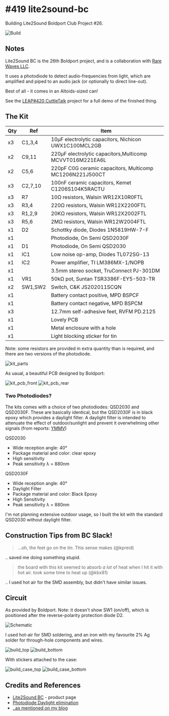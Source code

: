 # #419 lite2sound-bc

Building Lite2Sound Boldport Club Project #26.

![Build](./assets/lite2sound-bc_build.jpg?raw=true)

## Notes

Lite2Sound BC is the 26th Boldport project, and is a collaboration with [Rare Waves LLC](http://rarewaves.net/).

It uses a photodiode to detect audio-frequencies from light, which are amplified and piped to an audio jack (or optionally to direct line-out).

Best of all - it comes in an Altoids-sized can!

See the [LEAP#420 CuttleTalk](./CuttleTalk) project for a full demo of the finished thing.

## The Kit

| Qty | Ref      | Item                                                     |
|-----|----------|----------------------------------------------------------|
| x3  | C1,3,4   | 10µF electrolytic capacitors, Nichicon UWX1C100MCL2GB    |
| x2  | C9,11    | 220µF electrolytic capacitors,Multicomp MCVVT016M221EA6L |
| x2  | C5,6     | 220pF C0G ceramic capacitors, Multicomp MC1206N221J500CT |
| x3  | C2,7,10  | 100nF ceramic capacitors, Kemet C1206S104K5RACTU         |
| x3  | R7       | 10Ω resistors, Walsin WR12X10R0FTL                       |
| x3  | R3,4     | 220Ω resistors, Walsin WR12X2200FTL                      |
| x3  | R1,2,9   | 20KΩ resistors, Walsin WR12X2002FTL                      |
| x3  | R5,6     | 2MΩ resistors, Walsin WR12W2004FTL                       |
| x1  | D2       | Schottky diode, Diodes 1N5819HW-7-F                      |
| x1  |          | Photodiode, On Semi QSD2030F                             |
| x1  | D1       | Photodiode, On Semi QSD2030                              |
| x1  | IC1      | Low noise op-amp, Diodes TL072SG-13                      |
| x1  | IC2      | Power amplifier, TI LM386MX-1/NOPB                       |
| x1  |          | 3.5mm stereo socket, TruConnect PJ-301DM                 |
| x1  | VR1      | 50kΩ pot, Suntan TSR3386F-EY5-503-TR                     |
| x2  | SW1,SW2  | Switch, C&K JS202011SCQN                                 |
| x1  |          | Battery contact positive, MPD BSPCF                      |
| x1  |          | Battery contact negative, MPD BSPCM                      |
| x3  |          | 12.7mm self-adhesive feet, RVFM PD.2125                  |
| x1  |          | Lovely PCB                                               |
| x1  |          | Metal enclosure with a hole                              |
| x1  |          | Light blocking sticker for tin                           |

Note: some resistors are provided in extra quantity than is required, and there are
two versions of the photodiode.


![kit_parts](./assets/kit_parts.jpg?raw=true)

As uaual, a beautiful PCB designed by Boldport:

![kit_pcb_front](./assets/kit_pcb_front.jpg?raw=true)
![kit_pcb_rear](./assets/kit_pcb_rear.jpg?raw=true)


### Two Photodiodes?

The kits comes with a choice of two photodiodes: QSD2030 and QSD2030F.
These are basically identical, but the QSD2030F is in black epoxy which provides a daylight filter.
A daylight filter is intended to attenuate the effect of outdoor/sunlight and prevent it overwhelming
other signals (from reports: [YMMV](https://www.electronicspoint.com/threads/photodiode-daylight-elimination.259609/))

QSD2030

* Wide reception angle: 40°
* Package material and color: clear epoxy
* High sensitivity
* Peak sensitivity λ = 880nm

QSD2030F

* Wide reception angle: 40°
* Daylight Filter
* Package material and color: Black Epoxy
* High Sensitivity
* Peak sensitivity λ = 880nm

I'm not planning extensive outdoor usage, so I built the kit with the standard QSD2030 without daylight filter.



## Construction Tips from BC Slack!

> …oh, the feet go on the _tin_. This sense makes (@kpreid)

.. saved me doing something stupid.


> the board with this kit seemed to absorb _a lot_ of heat when I hit it with hot air. took some time to heat up (@kbx81)

.. I used hot air for the SMD assembly, but didn't have similar issues.


## Circuit

As provided by Boldport. Note: it doesn't show SW1 (on/off), which is positioned after
the reverse-polarity protection diode D2.

![Schematic](https://static1.squarespace.com/static/539604e8e4b0d1f9ffe9ff0b/t/5b17a53570a6ad549b443918/1530529918270/Lite2Sound_BC_schematic.png?format=2500w)

I used hot-air for SMD soldering, and an iron with my favourite 2% Ag solder for through-hole components and wires.

![build_top](./assets/build_top.jpg?raw=true)
![build_bottom](./assets/build_bottom.jpg?raw=true)

With stickers attached to the case:

![build_case_top](./assets/build_case_top.jpg?raw=true)
![build_case_bottom](./assets/build_case_bottom.jpg?raw=true)


## Credits and References

* [Lite2Sound BC](https://www.boldport.com/products/lite2sound-bc) - product page
* [Photodiode Daylight elimination](https://www.electronicspoint.com/threads/photodiode-daylight-elimination.259609/)
* [..as mentioned on my blog](https://blog.tardate.com/2018/10/leap419-boldport-lite2sound.html)
